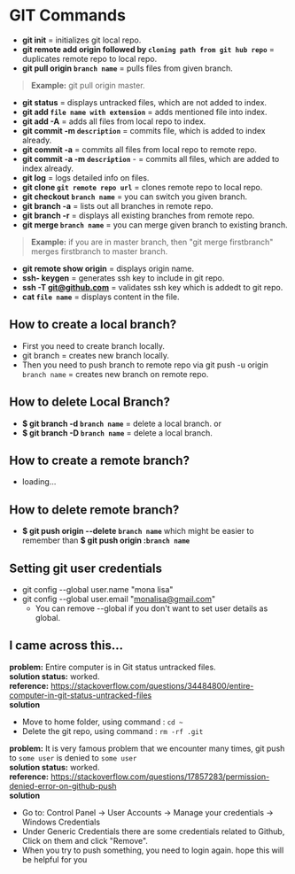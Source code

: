 # GIT Commands
- **git init** = initializes git local repo.
- **git remote add origin  followed by `cloning path from git hub repo`** = duplicates remote repo to local repo.
- **git pull origin `branch name`** = pulls files from given branch.
> **Example:** git pull origin master.
- **git status** = displays untracked files, which are not added to index.
- **git add `file name with extension`** = adds mentioned file into index.
- **git add -A** = adds all files from local repo to index. 
- **git commit -m `description`** = commits file, which is added to index already.
- **git commit -a** = commits all files from local repo to remote repo.
- **git commit -a -m `description`** - = commits all files, which are added to index already.
- **git log** = logs detailed info on files.
- **git clone `git remote repo url`** = clones remote repo to local repo.
- **git checkout `branch name`** = you can switch you given branch.  
- **git branch -a** = lists out all branches in remote repo.
- **git branch -r** = displays all existing branches from remote repo.
- **git merge `branch name`** = you can merge given branch to existing branch.
> **Example:** if you are in master branch, then "git merge firstbranch" merges firstbranch to master branch.
- **git remote show origin** = displays origin name.
- **ssh- keygen** = generates ssh key to include in git repo.
- **ssh -T git@github.com** = validates ssh key which is addedt to git repo.
- **cat `file name`** = displays content in the file.

## How to create a local branch?
* First you need to create branch locally.
* git branch <branch name>= creates new branch locally.
* Then you need to push branch to remote repo via git push -u origin `branch name` = creates new branch on remote repo.
## How to delete Local Branch?
- **$ git branch -d `branch name`** = delete a local branch.
or
- **$ git branch -D `branch name`** = delete a local branch.
## How to create a remote branch?
- loading...

## How to delete remote branch?
- **$ git push origin --delete `branch name`** which might be easier to remember than **$ git push origin :`branch name`**  
## Setting git user credentials  

- git config --global user.name "mona lisa"  
- git config --global user.email "monalisa@gmail.com"  
  - You can remove --global if you don't want to set user details as global.  



## I came across this...

**problem:** Entire computer is in Git status untracked files.   
**solution status:** worked.  
**reference:** https://stackoverflow.com/questions/34484800/entire-computer-in-git-status-untracked-files  
**solution**
- Move to home folder, using command : `cd ~` 
- Delete the git repo, using command : `rm -rf .git`

**problem:** It is very famous problem that we encounter many times, git push to `some user` is denied to `some user`   
**solution status:** worked.  
**reference:** https://stackoverflow.com/questions/17857283/permission-denied-error-on-github-push   
**solution**
- Go to: Control Panel -> User Accounts -> Manage your credentials -> Windows Credentials  
- Under Generic Credentials there are some credentials related to Github, Click on them and click "Remove".  
- When you try to push something, you need to login again. hope this will be helpful for you  




